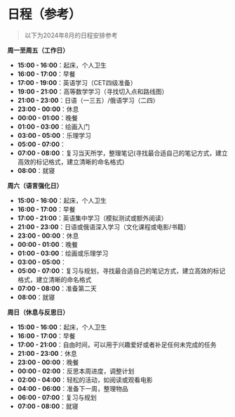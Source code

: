 # 日程（参考）
<blockquote class="admonition bdm-important"><span class="bdm-title"><div>以下为2024年8月的日程安排参考</div></span></blockquote>

**周一至周五（工作日）**
- **15:00 - 16:00**：起床，个人卫生
- **16:00 - 17:00**：早餐
- **17:00 - 19:00**：英语学习（CET四级准备）
- **19:00 - 21:00**：高等数学学习（寻找切入点和路线图）
- **21:00 - 23:00**：日语（一三五）/俄语学习（二四）
- **23:00 - 00:00**：休息
- **00:00 - 01:00**：晚餐
- **01:00 - 03:00**：绘画入门
- **03:00 - 05:00**：乐理学习
- **05:00 - 07:00**：
- **07:00 - 08:00**：复习当天所学，整理笔记(寻找最合适自己的笔记方式，建立高效的标记格式，建立清晰的命名格式)
- **08:00**：就寝

**周六（语言强化日）**
- **15:00 - 16:00**：起床，个人卫生
- **16:00 - 17:00**：早餐
- **17:00 - 21:00**：英语集中学习（模拟测试或额外阅读）
- **21:00 - 23:00**：日语或俄语深入学习（文化课程或电影/书籍）
- **23:00 - 00:00**：休息
- **00:00 - 01:00**：晚餐
- **01:00 - 03:00**：绘画或乐理学习
- **03:00 - 05:00**：
- **05:00 - 07:00**：复习与规划，寻找最合适自己的笔记方式，建立高效的标记格式，建立清晰的命名格式
- **07:00 - 08:00**：准备第二天
- **08:00**：就寝

**周日（休息与反思日）**
- **15:00 - 16:00**：起床，个人卫生
- **16:00 - 17:00**：早餐
- **17:00 - 21:00**：自由时间，可以用于兴趣爱好或者补足任何未完成的任务
- **21:00 - 23:00**：休息
- **23:00 - 00:00**：晚餐
- **00:00 - 02:00**：反思本周进度，调整计划
- **02:00 - 04:00**：轻松的活动，如阅读或观看电影
- **04:00 - 06:00**：准备下一周，整理物品
- **06:00 - 07:00**：复习与规划
- **07:00 - 08:00**：就寝
